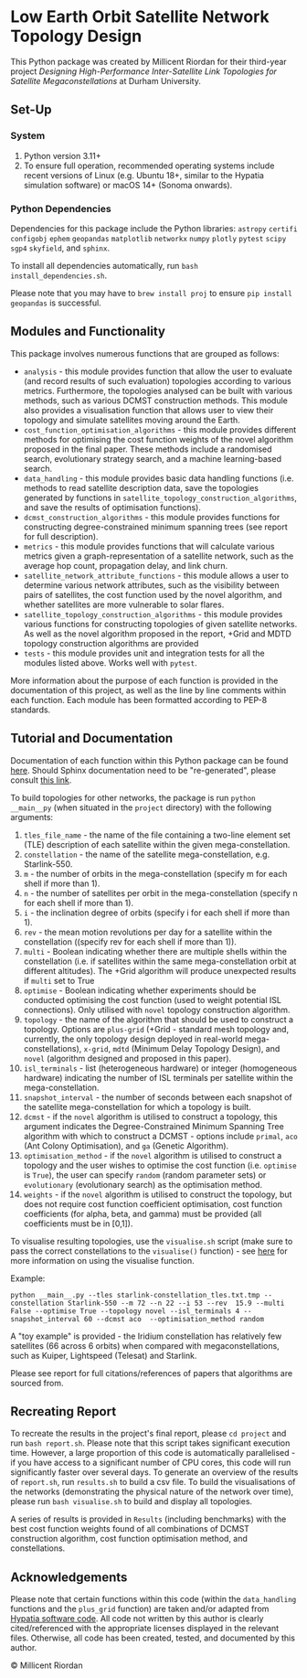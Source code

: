 # Low Earth Orbit Satellite Network Topology Design

This Python package was created by Millicent Riordan for their third-year project *Designing High-Performance
Inter-Satellite Link Topologies for Satellite Megaconstellations* at Durham University. 

## Set-Up

### System

1. Python version 3.11+
2. To ensure full operation, recommended operating systems include recent versions of Linux (e.g. Ubuntu 18+, similar to the Hypatia simulation software) or macOS 14+ (Sonoma onwards).

### Python Dependencies

Dependencies for this package include the Python libraries: ```astropy``` ```certifi``` ```configobj``` ```ephem``` ```geopandas``` ```matplotlib``` ```networkx``` ```numpy``` ```plotly``` ```pytest``` ```scipy``` ```sgp4``` ```skyfield```, and ```sphinx```.

To install all dependencies automatically, run ```bash install_dependencies.sh```.

Please note that you may have to `brew install proj` to ensure `pip install geopandas` is successful.

## Modules and Functionality

This package involves numerous functions that are grouped as follows:

- `analysis` - this module provides function that allow the user to evaluate (and record results of such evaluation) 
topologies according to various metrics. Furthermore, the topologies analysed can be built with various methods, such 
as various DCMST construction methods. This module also provides a visualisation function that allows user to view their
topology and simulate satellites moving around the Earth.
- `cost_function_optimisation_algorithms` - this module provides different methods for optimising the cost function 
weights of the novel algorithm proposed in the final paper. These methods include a randomised search, evolutionary 
strategy search, and a machine learning-based search. 
- `data_handling` - this module provides basic data handling functions (i.e. methods to read satellite description data,
save the topologies generated by functions in `satellite_topology_construction_algorithms`, and save the results of 
optimisation functions).
- `dcmst_construction_algorithms` - this module provides functions for constructing degree-constrained minimum spanning 
trees (see report for full description). 
- `metrics` - this module provides functions that will calculate various metrics given a graph-representation of a 
satellite network, such as the average hop count, propagation delay, and link churn.
- `satellite_network_attribute_functions` - this module allows a user to determine various network attributes, such as 
the visibility between pairs of satellites, the cost function used by the novel algorithm, and whether satellites are 
more vulnerable to solar flares.
- `satellite_topology_construction_algorithms` - this module provides various functions for constructing topologies of 
given satellite networks. As well as the novel algorithm proposed in the report, +Grid and MDTD topology construction 
algorithms are provided
- `tests` - this module provides unit and integration tests for all the modules listed above. Works well with `pytest`.

More information about the purpose of each function is provided in the documentation of this project, as well as the 
line by line comments within each function. Each module has been formatted according to PEP-8 standards.

## Tutorial and Documentation

Documentation of each function within this Python package can be found [here](docs). Should Sphinx documentation need to
be "re-generated", please consult 
[this link](https://medium.com/@pratikdomadiya123/build-project-documentation-quickly-with-the-sphinx-python-2a9732b66594). 

To build topologies for other networks, the package is run `python __main__py` (when situated in the `project` 
directory) with the following arguments:

1. `tles_file_name` - the name of the file containing a two-line element set (TLE) description of each satellite within
the given mega-constellation.
2. `constellation` - the name of the satellite mega-constellation, e.g. Starlink-550.
3. `m` - the number of orbits in the mega-constellation (specify m for each shell if more than 1).
4. `n` - the number of satellites per orbit in the mega-constellation (specify n for each shell if more than 1).
5. `i` - the inclination degree of orbits (specify i for each shell if more than 1).
6. `rev` - the mean motion revolutions per day for a satellite within the constellation ((specify rev for each shell if 
more than 1)).
7. `multi` - Boolean indicating whether there are multiple shells within the constellation (i.e. if satellites within 
the same mega-constellation orbit at different altitudes). The +Grid algorithm will produce unexpected results if 
`multi` set to True
8. `optimise` - Boolean indicating whether experiments should be conducted optimising the cost function (used to weight
potential ISL connections). Only utilised with `novel` topology construction algorithm.
9. `topology` - the name of the algorithm that should be used to construct a topology. Options are `plus-grid` (+Grid -
standard mesh topology and, currently, the only topology design deployed in real-world mega-constellations), `x-grid`,
`mdtd` (Minimum Delay Topology Design), and `novel` (algorithm designed and proposed in this paper).
10. `isl_terminals` - list (heterogeneous hardware) or integer (homogeneous hardware) indicating the number of ISL 
terminals per satellite within the mega-constellation.
11. `snapshot_interval` - the number of seconds between each snapshot of the satellite mega-constellation for which a 
topology is built.
12. `dcmst` - if the `novel` algorithm is utilised to construct a topology, this argument indicates the 
Degree-Constrained Minimum Spanning Tree algorithm with which to construct a DCMST - options include `primal`, `aco` 
(Ant Colony Optimisation), and `ga` (Genetic Algorithm).
13. `optimisation_method` - if the `novel` algorithm is utilised to construct a topology and the user wishes to optimise
the cost function (i.e. `optimise` is `True`), the user can specify `random` (random parameter sets) or `evolutionary` 
(evolutionary search) as the optimisation method.
14. `weights` - if the `novel` algorithm is utilised to construct the topology, but does not require cost function 
coefficient optimisation, cost function coefficients (for alpha, beta, and gamma) must be provided (all coefficients 
must be in [0,1]).

To visualise resulting topologies, use the `visualise.sh` script (make sure to pass the correct constellations to the 
`visualise()` function) - see [here](project/analysis/visualisation.py) for more information on using the visualise 
function.

Example:

`python __main__.py --tles starlink-constellation_tles.txt.tmp --constellation Starlink-550 --m 72 --n 22 --i 53 --rev 
15.9 --multi False --optimise True --topology novel --isl_terminals 4 --snapshot_interval 60 --dcmst aco 
--optimisation_method random`

A "toy example" is provided - the Iridium constellation has relatively few satellites (66 across 6 orbits) when compared
with megaconstellations, such as Kuiper, Lightspeed (Telesat) and Starlink. 

Please see report for full citations/references of papers that algorithms are sourced from.

## Recreating Report

To recreate the results in the project's final report, please ```cd project``` and run ```bash report.sh```. Please note that this script 
takes significant execution time. However, a large proportion of this code is automatically parallelised -  if you have 
access to a significant number of CPU cores, this code will run significantly faster over several days. To generate an overview of the results
of ```report.sh```, run ```results.sh``` to build a csv file. To build the visualisations of the networks (demonstrating the physical nature of the network over time), 
please run ```bash visualise.sh``` to build and display all topologies.

A series of results is provided in `Results` (including benchmarks) with the best cost function weights found of all 
combinations of DCMST construction algorithm, cost function optimisation method, and constellations.


## Acknowledgements

Please note that certain functions within this code (within the `data_handling` functions and the `plus_grid` function) 
are taken and/or adapted from [Hypatia software code](https://github.com/snkas/hypatia). All code not written 
by this author is clearly cited/referenced with the appropriate licenses displayed in the relevant files. Otherwise,
all code has been created, tested, and documented by this author.

&copy; Millicent Riordan 

